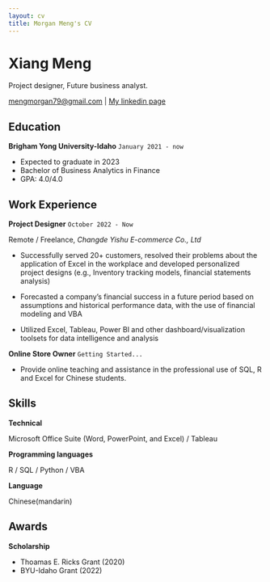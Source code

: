 ```yaml
---
layout: cv
title: Morgan Meng's CV
---
```

# Xiang Meng
Project designer, Future business analyst.

<div tele="(208)-973-6628">
<a href="mengmorgan79@gmail.com">mengmorgan79@gmail.com</a>
| <a href="https://www.linkedin.com/in/morgan-meng-418303219/">My linkedin page</a>
</div>


## Education

__Brigham Yong University-Idaho__
`January 2021 - now`

- Expected to graduate in 2023
- Bachelor of Business Analytics in Finance
- GPA: 4.0/4.0

## Work Experience

__Project Designer__
`October 2022 - Now`

Remote / Freelance, *Changde Yishu E-commerce Co., Ltd*

- Successfully served 20+ customers, resolved their problems about the application of Excel in the workplace and developed personalized project designs (e.g., Inventory tracking models, financial statements analysis)

- Forecasted a company’s financial success in a future period based on assumptions and historical performance data, with the use of financial modeling and VBA

- Utilized Excel, Tableau, Power BI and other dashboard/visualization toolsets for data intelligence and analysis


__Online Store Owner__
`Getting Started...`

- Provide online teaching and assistance in the professional use of SQL, R and Excel for Chinese students.

## Skills

__Technical__

Microsoft Office Suite (Word, PowerPoint, and Excel) / Tableau

__Programming languages__

R / SQL / Python / VBA

__Language__

Chinese(mandarin)

## Awards

__Scholarship__

- Thoamas E. Ricks Grant (2020)
- BYU-Idaho Grant (2022)


<!-- ### Footer

Last updated: May 2013 -->


